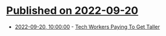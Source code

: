 # [Published on 2022-09-20](index.md)

* [2022-09-20, 10:00:00](https://science.slashdot.org/story/22/09/20/0040203/tech-workers-paying-to-get-taller?utm_source=rss1.0mainlinkanon&utm_medium=feed) - [Tech Workers Paying To Get Taller](https://science.slashdot.org/story/22/09/20/0040203/tech-workers-paying-to-get-taller?utm_source=rss1.0mainlinkanon&utm_medium=feed)
